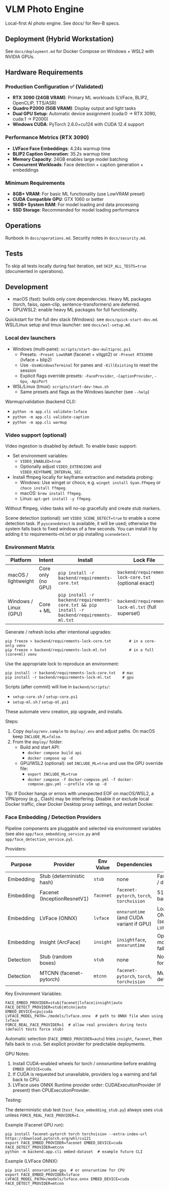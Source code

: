 # VLM Photo Engine

Local-first AI photo engine. See docs/ for Rev-B specs.

## Deployment (Hybrid Workstation)
See `docs/deployment.md` for Docker Compose on Windows + WSL2 with NVIDIA GPUs.

## Hardware Requirements

### Production Configuration ✅ (Validated)
- **RTX 3090 (24GB VRAM)**: Primary ML workloads (LVFace, BLIP2, OpenCLIP, TTS/ASR)
- **Quadro P2000 (5GB VRAM)**: Display output and light tasks
- **Dual GPU Setup**: Automatic device assignment (cuda:0 → RTX 3090, cuda:1 → P2000)
- **Windows CUDA**: PyTorch 2.6.0+cu124 with CUDA 12.4 support

### Performance Metrics (RTX 3090)
- **LVFace Face Embeddings**: 4.24s warmup time
- **BLIP2 Caption Generation**: 35.2s warmup time
- **Memory Capacity**: 24GB enables large model batching
- **Concurrent Workloads**: Face detection + caption generation + embeddings

### Minimum Requirements
- **8GB+ VRAM**: For basic ML functionality (use LowVRAM preset)
- **CUDA Compatible GPU**: GTX 1060 or better
- **16GB+ System RAM**: For model loading and data processing
- **SSD Storage**: Recommended for model loading performance

## Operations
Runbook in `docs/operations.md`. Security notes in `docs/security.md`.

## Tests
To skip all tests locally during fast iteration, set `SKIP_ALL_TESTS=true` (documented in operations).

## Development

- macOS (fast): builds only core dependencies. Heavy ML packages (torch, faiss, open-clip, sentence-transformers) are deferred.
- GPU/WSL2: enable heavy ML packages for full functionality.

Quickstart for the full dev stack (Windows): see `docs/quick-start-dev.md`.
WSL/Linux setup and tmux launcher: see `docs/wsl-setup.md`.

### Local dev launchers

- Windows (multi‑pane): `scripts/start-dev-multiproc.ps1`
	- Presets: `-Preset LowVRAM` (facenet + vitgpt2) or `-Preset RTX3090` (lvface + blip2)
	- Use `-UseWindowsTerminal` for panes and `-KillExisting` to reset the session
	- Explicit flags override presets: `-FaceProvider`, `-CaptionProvider`, `-Gpu`, `-ApiPort`
- WSL/Linux (tmux): `scripts/start-dev-tmux.sh`
	- Same presets and flags as the Windows launcher (see `--help`)

Warmup/validation (backend CLI):
- `python -m app.cli validate-lvface`
- `python -m app.cli validate-caption`
- `python -m app.cli warmup`

### Video support (optional)

Video ingestion is disabled by default. To enable basic support:

- Set environment variables:
	- `VIDEO_ENABLED=true`
	- Optionally adjust `VIDEO_EXTENSIONS` and `VIDEO_KEYFRAME_INTERVAL_SEC`.
- Install ffmpeg locally for keyframe extraction and metadata probing:
	- Windows: Use winget or choco, e.g. `winget install Gyan.FFmpeg` or `choco install ffmpeg`.
	- macOS: `brew install ffmpeg`.
	- Linux: `apt-get install -y ffmpeg`.

Without ffmpeg, video tasks will no-op gracefully and create stub markers.

Scene detection (optional): set `VIDEO_SCENE_DETECT=true` to enable a scene detection task. If `pyscenedetect` is available, it will be used; otherwise the system falls back to fixed windows of a few seconds. You can install it by adding it to requirements-ml.txt or pip installing `scenedetect`.
### Environment Matrix

| Platform | Intent | Install | Lock File |
|----------|--------|---------|-----------|
| macOS / lightweight | Core only (no GPU) | `pip install -r backend/requirements-core.txt` | `backend/requirements-lock-core.txt` (optional exact) |
| Windows / Linux (GPU) | Core + ML | `pip install -r backend/requirements-core.txt && pip install -r backend/requirements-ml.txt` | `backend/requirements-lock-ml.txt` (full superset) |

Generate / refresh locks after intentional upgrades:
```
pip freeze > backend/requirements-lock-core.txt        # in a core-only venv
pip freeze > backend/requirements-lock-ml.txt          # in a full (core+ml) venv
```
Use the appropriate lock to reproduce an environment:
```
pip install -r backend/requirements-lock-core.txt   # mac
pip install -r backend/requirements-lock-ml.txt     # gpu
```

Scripts (after commit) will live in `backend/scripts/`:
- `setup-core.sh` / `setup-core.ps1`
- `setup-ml.sh` / `setup-ml.ps1`

These automate venv creation, pip upgrade, and installs.

Steps:

1. Copy `deploy/env.sample` to `deploy/.env` and adjust paths. On macOS keep `INCLUDE_ML=false`.
2. From the `deploy/` folder:
	 - Build and start API:
		 - `docker compose build api`
		 - `docker compose up -d`
	 - GPU/WSL2 (optional): set `INCLUDE_ML=true` and use the GPU override file:
		 - `export INCLUDE_ML=true`
		 - `docker compose -f docker-compose.yml -f docker-compose.gpu.yml --profile vlm up -d`

Tip: If Docker hangs or errors with unexpected EOF on macOS/WSL2, a VPN/proxy (e.g., Clash) may be interfering. Disable it or exclude local Docker traffic, clear Docker Desktop proxy settings, and restart Docker.

### Face Embedding / Detection Providers

Pipeline components are pluggable and selected via environment variables (see also `app/face_embedding_service.py` and `app/face_detection_service.py`).

Providers:

| Purpose | Provider | Env Value | Dependencies | Notes |
|---------|----------|-----------|--------------|-------|
| Embedding | Stub (deterministic hash) | `stub` | none | Fast, used for tests / dev by default |
| Embedding | Facenet (InceptionResnetV1) | `facenet` | `facenet-pytorch`, `torch`, `torchvision` | 512-D, classic baseline |
| Embedding | LVFace (ONNX) | `lvface` | `onnxruntime` (and CUDA variant if GPU) | Load custom ONNX model path (see `LVFACE_MODEL_PATH`) |
| Embedding | Insight (ArcFace) | `insight` | `insightface`, `onnxruntime` | Optional advanced model (kept as fallback) |
| Detection | Stub (random boxes) | `stub` | none | Non-deterministic; for quick UI smoke |
| Detection | MTCNN (facenet-pytorch) | `mtcnn` | `facenet-pytorch`, `torch`, `torchvision` | Multi-face detection |

Key Environment Variables:

```
FACE_EMBED_PROVIDER=stub|facenet|lvface|insight|auto
FACE_DETECT_PROVIDER=stub|mtcnn|auto
EMBED_DEVICE=cpu|cuda
LVFACE_MODEL_PATH=./models/lvface.onnx  # path to ONNX file when using lvface
FORCE_REAL_FACE_PROVIDER=1  # allow real providers during tests (default tests force stub)
```

Automatic selection (`FACE_EMBED_PROVIDER=auto`) tries `insight`, `facenet`, then falls back to `stub`. Set explicit provider for predictable deployments.

GPU Notes:

1. Install CUDA-enabled wheels for torch / onnxruntime before enabling `EMBED_DEVICE=cuda`.
2. If CUDA is requested but unavailable, providers log a warning and fall back to CPU.
3. LVFace uses ONNX Runtime provider order: CUDAExecutionProvider (if present) then CPUExecutionProvider.

Testing:

The deterministic stub test (`test_face_embedding_stub.py`) always uses `stub` unless `FORCE_REAL_FACE_PROVIDER=1`.

Example (Facenet GPU run):

```
pip install facenet-pytorch torch torchvision --extra-index-url https://download.pytorch.org/whl/cu121
export FACE_EMBED_PROVIDER=facenet EMBED_DEVICE=cuda FACE_DETECT_PROVIDER=mtcnn
python -m backend.app.cli embed-dataset  # example future CLI
```

Example (LVFace ONNX):

```
pip install onnxruntime-gpu  # or onnxruntime for CPU
export FACE_EMBED_PROVIDER=lvface LVFACE_MODEL_PATH=/models/lvface.onnx EMBED_DEVICE=cuda FACE_DETECT_PROVIDER=mtcnn
```

